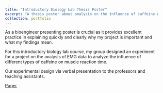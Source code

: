 ```yaml
---
title: "Introductory Biology Lab Thesis Poster"
excerpt: "A thesis poster about analysis on the influence of caffeine on muscle reaction time."
collection: portfolio
---
```


As a bioengineer presenting poster is crucial as it provides excellent practice in explaining quickly and clearly why my project is important and what my findings mean. 

For this introductory biology lab course, my group designed an experiment for a project on the analysis of EMG data to analyze the influence of different types of caffeine on muscle reaction time.

Our experimental design via verbal presentation to the professors and teaching assistants. 

<a href="../../files/BILD4_Poster.pdf" class="demo_btn btn" style="text_">Paper</a>